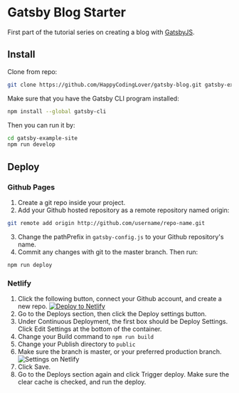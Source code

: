 # Gatsby Blog Starter

First part of the tutorial series on creating a blog with [GatsbyJS](http://gatsbyjs.org).

## Install

Clone from repo:
```sh
git clone https://github.com/HappyCodingLover/gatsby-blog.git gatsby-example-site
```

Make sure that you have the Gatsby CLI program installed:
```sh
npm install --global gatsby-cli
```

Then you can run it by:
```sh
cd gatsby-example-site
npm run develop
```

## Deploy

### Github Pages

1. Create a git repo inside your project.
2. Add your Github hosted repository as a remote repository named origin:
```sh
git remote add origin http://github.com/username/repo-name.git
```
3. Change the pathPrefix in `gatsby-config.js` to your Github repository's name.
4. Commit any changes with git to the master branch. Then run:
```sh
npm run deploy
```

### Netlify

1. Click the following button, connect your Github account, and create a new repo.
[![Deploy to Netlify](https://www.netlify.com/img/deploy/button.svg)](https://app.netlify.com/start/deploy?repository=https://github.com/HappyCodingLover/gatsby-blog)
2. Go to the Deploys section, then click the Deploy settings button.
3. Under Continuous Deployment, the first box should be Deploy Settings. Click Edit Settings at the bottom of the container.
4. Change your Build command to `npm run build`
5. Change your Publish directory to `public`
6. Make sure the branch is master, or your preferred production branch.
![Settings on Netlify](https://i.imgur.com/WcaXqOx.png)
7. Click Save.
8. Go to the Deploys section again and click Trigger deploy. Make sure the clear cache is checked, and run the deploy.
